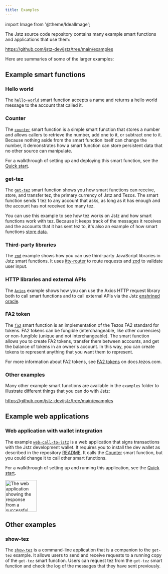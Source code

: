 ```yaml
---
title: Examples
---
```


import Image from '@theme/IdealImage';

The Jstz source code repository contains many example smart functions and applications that use them:

https://github.com/jstz-dev/jstz/tree/main/examples

Here are summaries of some of the larger examples:

## Example smart functions

### Hello world

The [`hello-world`](https://github.com/jstz-dev/jstz/blob/main/examples/hello-world/index.ts) smart function accepts a name and returns a hello world message to the account that called it.

### Counter

The [`counter`](https://github.com/jstz-dev/jstz/tree/main/examples/counter) smart function is a simple smart function that stores a number and allows callers to retrieve the number, add one to it, or subtract one to it.
Because nothing aside from the smart function itself can change the number, it demonstrates how a smart function can store persistent data that no other source can manipulate.

For a walkthrough of setting up and deploying this smart function, see the [Quick start](/quick_start).

### get-tez

The [`get-tez`](https://github.com/jstz-dev/jstz/tree/main/examples/get-tez) smart function shows you how smart functions can receive, store, and transfer tez, the primary currency of Jstz and Tezos.
The smart function sends 1 tez to any account that asks, as long as it has enough and the account has not received too many tez.

You can use this example to see how tez works on Jstz and how smart functions work with tez.
Because it keeps track of the messages it receives and the accounts that it has sent tez to, it's also an example of how smart functions [store data](/functions/data_storage).

### Third-party libraries

The [`zod`](https://github.com/jstz-dev/jstz/tree/main/examples/zod) example shows how you can use third-party JavaScript libraries in Jstz smart functions.
It uses [itty-router](https://github.com/kwhitley/itty-router) to route requests and [zod](https://github.com/colinhacks/zod) to validate user input.

### HTTP libraries and external APIs

The [`Axios`](https://github.com/jstz-dev/jstz/tree/main/examples/axios) example shows how you can use the Axios HTTP request library both to call smart functions and to call external APIs via the Jstz [enshrined oracle](https://jstz.tezos.com/architecture/oracle).

### FA2 token

The [`fa2`](https://github.com/jstz-dev/jstz/tree/main/examples/fa2) smart function is an implementation of the Tezos FA2 standard for tokens.
FA2 tokens can be fungible (interchangeable, like other currencies) or non-fungible (unique and not interchangeable).
The smart function allows you to create FA2 tokens, transfer them between accounts, and get the balance of tokens in an owner's account.
In this way, you can create tokens to represent anything that you want them to represent.

For more information about FA2 tokens, see [FA2 tokens](https://docs.tezos.com/architecture/tokens/FA2) on docs.tezos.com.

### Other examples

Many other example smart functions are available in the `examples` folder to illustrate different things that you can do with Jstz:

https://github.com/jstz-dev/jstz/tree/main/examples

## Example web applications

### Web application with wallet integration

The example [`web-call-to-jstz`](https://github.com/jstz-dev/dev-wallet/tree/main/apps/examples/web-call-to-jstz) is a web application that signs transactions with the Jstz development wallet.
It requires you to install the dev wallet as described in the repository [README](https://github.com/jstz-dev/dev-wallet).
It calls the [Counter](#counter) smart function, but you could change it to call other smart functions.

For a walkthrough of setting up and running this application, see the [Quick start](/quick_start).

<div style={{maxWidth:400}}>
<Image img={require('./static/img/quick_start_web_app.png')} alt="The web application showing the response from a successful call to the sample smart function" width="100"/>
</div>

## Other examples

### show-tez

The [`show-tez`](https://github.com/jstz-dev/jstz/tree/main/examples/show-tez) is a command-line application that is a companion to the `get-tez` example.
It allows users to send and receive requests to a running copy of the `get-tez` smart function.
Users can request tez from the `get-tez` smart function and check the log of the messages that they have sent previously.

